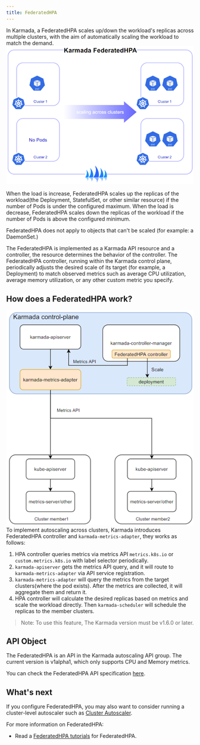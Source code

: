 ```yaml
---
title: FederatedHPA
---
```


In Karmada, a FederatedHPA scales up/down the workload's replicas across multiple clusters, with the aim of automatically scaling the workload to match the demand.
![img](../../resources/userguide/autoscaling/federatedhpa-overview.png)

When the load is increase, FederatedHPA scales up the replicas of the workload(the Deployment, StatefulSet, or other similar resource) if the number of Pods is under the configured maximum. When the load is decrease, FederatedHPA scales down the replicas of the workload if the number of Pods is above the configured minimum.

FederatedHPA does not apply to objects that can't be scaled (for example: a DaemonSet.)

The FederatedHPA is implemented as a Karmada API resource and a controller, the resource determines the behavior of the controller. The FederatedHPA controller, running within the Karmada control plane, periodically adjusts the desired scale of its target (for example, a Deployment) to match observed metrics such as average CPU utilization, average memory utilization, or any other custom metric you specify.


## How does a FederatedHPA work?

![federatedhpa-architecture](../../resources/userguide/autoscaling/federatedhpa-architecture.png)  
To implement autoscaling across clusters, Karmada introduces FederatedHPA controller and `karmada-metrics-adapter`, they works as follows:
1. HPA controller queries metrics via metrics API `metrics.k8s.io` or `custom.metrics.k8s.io` with label selector periodically.
1. `karmada-apiserver` gets the metrics API query, and it will route to `karmada-metrics-adapter` via API service registration.
1. `karmada-metrics-adapter` will query the metrics from the target clusters(where the pod exists). After the metrics are collected, it will aggregate them and return it.
1. HPA controller will calculate the desired replicas based on metrics and scale the workload directly. Then `karmada-scheduler` will schedule the replicas to the member clusters.

> Note: To use this feature, The Karmada version must be v1.6.0 or later.

## API Object

The FederatedHPA is an API in the Karmada autoscaling API group. The current version is v1alpha1, which only supports CPU and Memory metrics.  

You can check the FederatedHPA API specification [here](https://github.com/karmada-io/karmada/blob/76acb6d66f462e7e202c52cc4bb19a4798daf124/pkg/apis/autoscaling/v1alpha1/federatedhpa_types.go#L23).

## What's next

If you configure FederatedHPA, you may also want to consider running a cluster-level autoscaler such as [Cluster Autoscaler](https://github.com/kubernetes/autoscaler/tree/master/cluster-autoscaler).  

For more information on FederatedHPA:
* Read a [FederatedHPA tutorials](../../tutorials/autoscaling-with-federatedhpa.md) for FederatedHPA.
